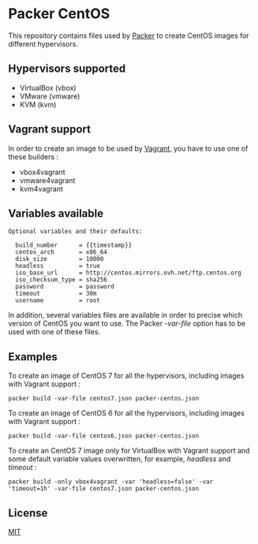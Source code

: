 # Packer CentOS

This repository contains files used by [Packer][1] to create CentOS images for different hypervisors.

## Hypervisors supported

* VirtualBox (vbox)
* VMware (vmware)
* KVM (kvm)

## Vagrant support

In order to create an image to be used by [Vagrant][2], you have to use one of these builders :

* vbox4vagrant
* vmware4vagrant
* kvm4vagrant

## Variables available

	Optional variables and their defaults:

	  build_number      = {{timestamp}}
	  centos_arch       = x86_64
	  disk_size         = 10000
	  headless          = true
	  iso_base_url      = http://centos.mirrors.ovh.net/ftp.centos.org
	  iso_checksum_type = sha256
	  password          = password
	  timeout           = 30m
	  username          = root

In addition, several variables files are available in order to precise which version of CentOS you want to use. The Packer *-var-file* option has to be used with one of these files.

## Examples

To create an image of CentOS 7 for all the hypervisors, including images with Vagrant support :

	packer build -var-file centos7.json packer-centos.json

To create an image of CentOS 6 for all the hypervisors, including images with Vagrant support :

	packer build -var-file centos6.json packer-centos.json

To create an CentOS 7 image only for VirtualBox with Vagrant support and some default variable values overwritten, for example, *headless* and *timeout* :

	packer build -only vbox4vagrant -var 'headless=false' -var 'timeout=1h' -var-file centos7.json packer-centos.json

## License

[MIT][3]

 [1]: https://packer.io/
 [2]: https://www.vagrantup.com/
 [3]: http://opensource.org/licenses/MIT
